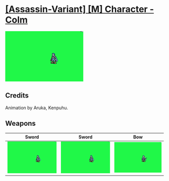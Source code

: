 # [\[Assassin-Variant\] \[M\] Character - Colm](./%5BAssassin-Variant%5D%20%5BM%5D%20Character%20-%20Colm)

<img src="./1.%20Sword/Sword_000.png" alt="[Assassin-Variant] [M] Character - Colm standing" />

## Credits

Animation by Aruka, Kenpuhu.


## Weapons


|Sword |Sword |Bow |
|  :---: | :---: | :---: |
| <img alt="Sword animation" src="./1.%20Sword/Sword.gif" /> | <img alt="Sword animation" src="./1.%20Sword%20(Fixed)/Sword.gif" /> | <img alt="Bow animation" src="./5.%20Bow/Bow.gif" /> |
